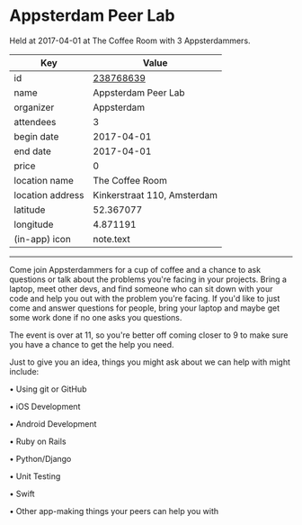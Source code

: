 # Appsterdam Peer Lab
Held at 2017-04-01 at The Coffee Room with 3 Appsterdammers.
        
|Key|Value
|---|---|
|id|[238768639](https://www.meetup.com/appsterdam/events/238768639/)|
|name|Appsterdam Peer Lab|
|organizer|Appsterdam|
|attendees|3|
|begin date|2017-04-01|
|end date|2017-04-01|
|price|0|
|location name|The Coffee Room|
|location address|Kinkerstraat 110, Amsterdam|
|latitude|52.367077|
|longitude|4.871191|
|(in-app) icon|note.text|

---

Come join Appsterdammers for a cup of coffee and a chance to ask questions or talk about the problems you're facing in your projects. Bring a laptop, meet other devs, and find someone who can sit down with your code and help you out with the problem you're facing. If you'd like to just come and answer questions for people, bring your laptop and maybe get some work done if no one asks you questions.

The event is over at 11, so you're better off coming closer to 9 to make sure you have a chance to get the help you need.

Just to give you an idea, things you might ask about we can help with might include:

• Using git or GitHub

• iOS Development

• Android Development

• Ruby on Rails

• Python/Django

• Unit Testing

• Swift

• Other app-making things your peers can help you with


